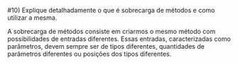 #10) Explique detalhadamente o que é sobrecarga de métodos e como utilizar a mesma.

A sobrecarga de métodos consiste em criarmos o mesmo método com possibilidades de entradas diferentes. Essas entradas, caracterizadas como parâmetros, devem sempre ser de tipos diferentes, quantidades de parâmetros diferentes ou posições dos tipos diferentes.